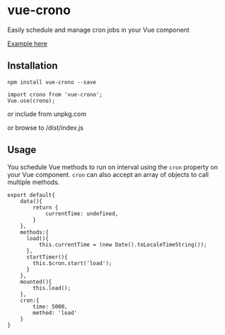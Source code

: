 # vue-crono

Easily schedule and manage cron jobs in your Vue component

[Example here]()

## Installation

`npm install vue-crono --save`

```
import crono from 'vue-crono';
Vue.use(crono);
```

or include from unpkg.com

or browse to /dist/index.js

## Usage

You schedule Vue methods to run on interval using the `cron` property on your Vue component.  `cron` can also accept an array of objects to call multiple methods.

```
export default{
    data(){
        return {
            currentTime: undefined,
        }
    },
    methods:{
      load(){
          this.currentTime = (new Date().toLocaleTimeString());
      },
      startTimer(){
        this.$cron.start('load');
      }
    },
    mounted(){
        this.load();
    },
    cron:{
        time: 5000,
        method: 'load'
    }
}
```

